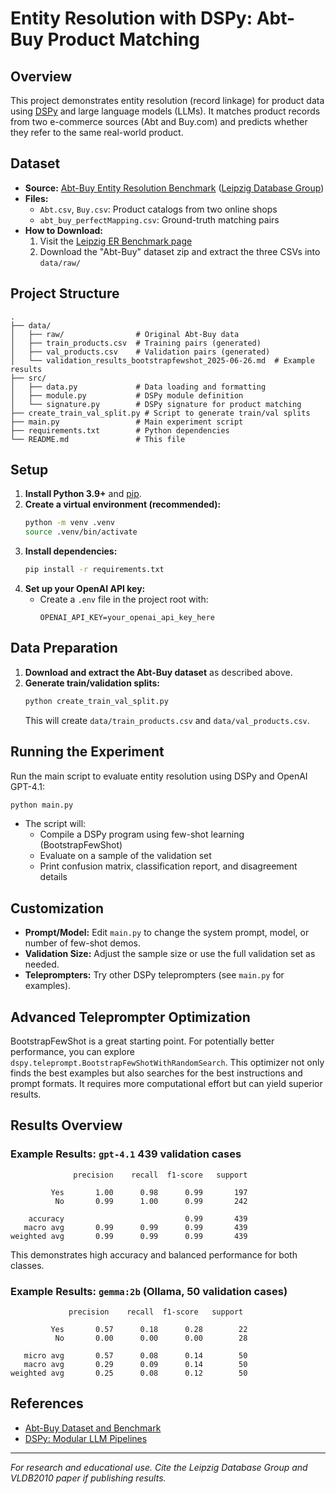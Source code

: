 # Entity Resolution with DSPy: Abt-Buy Product Matching

## Overview
This project demonstrates entity resolution (record linkage) for product data using [DSPy](https://github.com/stanfordnlp/dspy) and large language models (LLMs). It matches product records from two e-commerce sources (Abt and Buy.com) and predicts whether they refer to the same real-world product.

## Dataset
- **Source:** [Abt-Buy Entity Resolution Benchmark](https://dbs.uni-leipzig.de/research/projects/benchmark-datasets-for-entity-resolution#:~:text=Used%20in-,Abt%2DBuy,-E%2Dcommerce) ([Leipzig Database Group](https://dbs.uni-leipzig.de/))
- **Files:**
  - `Abt.csv`, `Buy.csv`: Product catalogs from two online shops
  - `abt_buy_perfectMapping.csv`: Ground-truth matching pairs
- **How to Download:**
  1. Visit the [Leipzig ER Benchmark page](https://dbs.uni-leipzig.de/research/projects/benchmark-datasets-for-entity-resolution#:~:text=Used%20in-,Abt%2DBuy,-E%2Dcommerce)
  2. Download the "Abt-Buy" dataset zip and extract the three CSVs into `data/raw/`

## Project Structure
```
.
├── data/
│   ├── raw/                # Original Abt-Buy data
│   ├── train_products.csv  # Training pairs (generated)
│   ├── val_products.csv    # Validation pairs (generated)
│   └── validation_results_bootstrapfewshot_2025-06-26.md  # Example results
├── src/
│   ├── data.py             # Data loading and formatting
│   ├── module.py           # DSPy module definition
│   └── signature.py        # DSPy signature for product matching
├── create_train_val_split.py # Script to generate train/val splits
├── main.py                 # Main experiment script
├── requirements.txt        # Python dependencies
└── README.md               # This file
```

## Setup
1. **Install Python 3.9+** and [pip](https://pip.pypa.io/en/stable/).
2. **Create a virtual environment (recommended):**
   ```bash
   python -m venv .venv
   source .venv/bin/activate
   ```
3. **Install dependencies:**
   ```bash
   pip install -r requirements.txt
   ```
4. **Set up your OpenAI API key:**
   - Create a `.env` file in the project root with:
     ```
     OPENAI_API_KEY=your_openai_api_key_here
     ```

## Data Preparation
1. **Download and extract the Abt-Buy dataset** as described above.
2. **Generate train/validation splits:**
   ```bash
   python create_train_val_split.py
   ```
   This will create `data/train_products.csv` and `data/val_products.csv`.

## Running the Experiment
Run the main script to evaluate entity resolution using DSPy and OpenAI GPT-4.1:
```bash
python main.py
```
- The script will:
  - Compile a DSPy program using few-shot learning (BootstrapFewShot)
  - Evaluate on a sample of the validation set
  - Print confusion matrix, classification report, and disagreement details

## Customization
- **Prompt/Model:** Edit `main.py` to change the system prompt, model, or number of few-shot demos.
- **Validation Size:** Adjust the sample size or use the full validation set as needed.
- **Teleprompters:** Try other DSPy teleprompters (see `main.py` for examples).

## Advanced Teleprompter Optimization

BootstrapFewShot is a great starting point. For potentially better performance, you can explore `dspy.teleprompt.BootstrapFewShotWithRandomSearch`. This optimizer not only finds the best examples but also searches for the best instructions and prompt formats. It requires more computational effort but can yield superior results.

## Results Overview

### Example Results: `gpt-4.1` 439 validation cases

```
              precision    recall  f1-score   support

         Yes       1.00      0.98      0.99       197
          No       0.99      1.00      0.99       242

    accuracy                           0.99       439
   macro avg       0.99      0.99      0.99       439
weighted avg       0.99      0.99      0.99       439
```

This demonstrates high accuracy and balanced performance for both classes.

### Example Results: `gemma:2b` (Ollama, 50 validation cases)

```
             precision    recall  f1-score   support

         Yes       0.57      0.18      0.28        22
          No       0.00      0.00      0.00        28

   micro avg       0.57      0.08      0.14        50
   macro avg       0.29      0.09      0.14        50
weighted avg       0.25      0.08      0.12        50
```

## References
- [Abt-Buy Dataset and Benchmark](https://dbs.uni-leipzig.de/research/projects/benchmark-datasets-for-entity-resolution#:~:text=Used%20in-,Abt%2DBuy,-E%2Dcommerce)
- [DSPy: Modular LLM Pipelines](https://github.com/stanfordnlp/dspy)

---
*For research and educational use. Cite the Leipzig Database Group and VLDB2010 paper if publishing results.* 